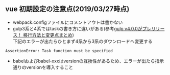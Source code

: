 ## vue 初期設定の注意点(2019/03/27時点)

 - webpack.configファイルにコメントアウトは書かない
 - gulp3系と4系ではtaskの書き方に違いがある(参考[gulp v4.0.0がプレリリース！ 移行方法と変更点まとめ](https://satoyan419.com/gulp-v4/))  
 下記のエラーが出たらひとまず4系から3系のダウンロードへ変更する
 ```angular2html
AssertionError: Task function must be specified
```

 - babelおよびbabel-xxxはversionの互換性があるため、エラーが出たら指示通りのversionを導入すること